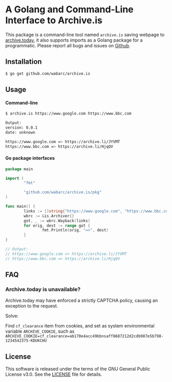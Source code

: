 # A Golang and Command-Line Interface to Archive.is

This package is a command-line tool named `archive.is` saving webpage to [archive.today](https://archive.today), it also supports imports as a Golang package for a programmatic. Please report all bugs and issues on [Github](https://github.com/wabarc/archive.is/issues).

## Installation

```sh
$ go get github.com/wabarc/archive.is
```

## Usage

#### Command-line

```sh
$ archive.is https://www.google.com https://www.bbc.com

Output:
version: 0.0.1
date: unknown

https://www.google.com => https://archive.li/JYVMT
https://www.bbc.com => https://archive.li/HjqQV
```

#### Go package interfaces

```go
package main

import (
        "fmt"

        "github.com/wabarc/archive.is/pkg"
)

func main() {
        links := []string{"https://www.google.com", "https://www.bbc.com"}
        wbrc := &is.Archiver{}
        got, _ := wbrc.Wayback(links)
        for orig, dest := range got {
                fmt.Println(orig, "=>", dest)
        }
}

// Output:
// https://www.google.com => https://archive.li/JYVMT
// https://www.bbc.com => https://archive.li/HjqQV
```

## FAQ

### Archive.today is unavailable?

Archive.today may have enforced a strictly CAPTCHA policy, causing an exception to the request.

Solve:

Find `cf_clearance` item from cookies, and set as system environmental variable `ARCHIVE_COOKIE`,
such as `ARCHIVE_COOKIE=cf_clearance=ab170e4acc49bbnsaff8687212d2cdb987e5b798-1234542375-KDUKCHU`

## License

This software is released under the terms of the GNU General Public License v3.0. See the [LICENSE](https://github.com/wabarc/archive.is/blob/master/LICENSE) file for details.

